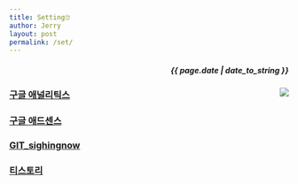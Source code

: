```yaml
---
title: Setting🙄
author: Jerry
layout: post
permalink: /set/
---
```



<h5><p align="right"> {{ page.date | date_to_string }} </p></h5>

<!-- 코드 상단 : 방문자 수 확인 -->
<a href="https://hits.seeyoufarm.com">
                        <img align="right" src="https://hits.seeyoufarm.com/api/count/incr/badge.svg?url=https://github.com/Jerrykim91/jerrykim91.github.io"/></a> 


### [구글 애널리틱스][1]
### [구글 애드센스][2]
### [GIT_sighingnow][3]
### [티스토리][4]



[1]: https://analytics.google.com
[2]: https://www.google.com/adsense/new/u/0/pub-1203356691924162/onboarding
[3]: https://github.com/sighingnow/jekyll-gitbook
[4]: https://jerrykim91.tistory.com/